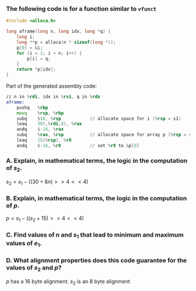 ### The following code is for a function similar to `vfunct`

```c
#include <alloca.h>

long aframe(long n, long idx, long *q) {
    long i;
    long **p = alloca(n * sizeof(long *));
    p[0] = &i;
    for (i = 1; i < n; i++) {
        p[i] = q;
    }
    return *p[idx];
}
```

Part of the generated assembly code:

```asm
// n in %rdi, idx in %rsi, q in %rdx
aframe:
    pushq   %rbp
    movq    %rsp, %rbp
    subq    $16, %rsp           // allocate space for i (%rsp = s1)
    leaq    30(,%rdi,8), %rax
    andq    $-16, %rax
    subq    %rax, %rsp          // allocate space for array p (%rsp = s2)
    leaq    15(%rsp), %r8
    andq    $-16, %r8           // set %r8 to &p[0]
```

### A. Explain, in mathematical terms, the logic in the computation of $s_{2}$.

$s_{2} = s_{1} - ((30 + 8n) >> 4 << 4)$

### B. Explain, in mathematical terms, the logic in the computation of $p$.

$p = s_{1} - ((s_{2} + 15) >> 4 << 4)$

### C. Find values of $n$ and $s_{1}$ that lead to minimum and maximum values of $e_{1}$.

### D. What alignment properties does this code guarantee for the values of $s_{2}$ and $p$?

$p$ has a 16 byte alignment. $s_{2}$ is an 8 byte alignment
